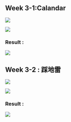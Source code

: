 ## Week 3-1:Calandar 

![](https://hackmd.io/_uploads/SkOxn1EF3.png)

![](https://hackmd.io/_uploads/Bkm-nyVF3.png)

### Result : 
![](https://hackmd.io/_uploads/Syxla14Yn.png)


## Week 3-2 : 踩地雷
![](https://hackmd.io/_uploads/r1qKn8rK2.png)

![](https://hackmd.io/_uploads/S1oXnyNF3.png)
### Result : 
![](https://hackmd.io/_uploads/SJrZTkNth.png)

